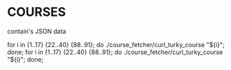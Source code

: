 # COURSES
contain's JSON data 

for i in {1..17} {22..40} {88..91}; do ./course_fetcher/curl_turky_course "${i}"; done;
for i in {1..17} {22..40} {88..91}; do ./course_fetcher/curl_turky_course "${i}"; done;